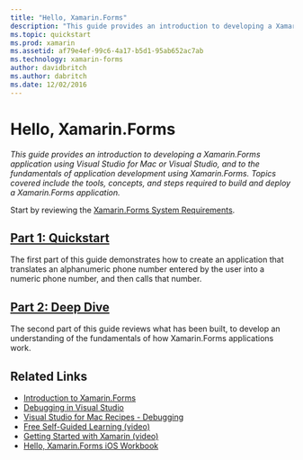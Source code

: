 ```yaml
---
title: "Hello, Xamarin.Forms"
description: "This guide provides an introduction to developing a Xamarin.Forms application using Visual Studio for Mac or Visual Studio, and to the fundamentals of application development using Xamarin.Forms. Topics covered include the tools, concepts, and steps required to build and deploy a Xamarin.Forms application."
ms.topic: quickstart
ms.prod: xamarin
ms.assetid: af79e4ef-99c6-4a17-b5d1-95ab652ac7ab
ms.technology: xamarin-forms
author: davidbritch
ms.author: dabritch
ms.date: 12/02/2016
---
```


# Hello, Xamarin.Forms

_This guide provides an introduction to developing a Xamarin.Forms application using Visual Studio for Mac or Visual Studio, and to the fundamentals of application development using Xamarin.Forms. Topics covered include the tools, concepts, and steps required to build and deploy a Xamarin.Forms application._

Start by reviewing the [Xamarin.Forms System Requirements](~/cross-platform/get-started/installation/index.md).

## [Part 1: Quickstart](~/xamarin-forms/get-started/hello-xamarin-forms/quickstart.md)

The first part of this guide demonstrates how to create an application that translates an alphanumeric phone number entered by the user into a numeric phone number, and then calls that number.

## [Part 2: Deep Dive](~/xamarin-forms/get-started/hello-xamarin-forms/deepdive.md)

The second part of this guide reviews what has been built, to develop an understanding of the fundamentals of how Xamarin.Forms applications work.


## Related Links

- [Introduction to Xamarin.Forms](~/xamarin-forms/get-started/introduction-to-xamarin-forms.md)
- [Debugging in Visual Studio](http://msdn.microsoft.com/library/k0k771bt%28v=vs.90%29.aspx)
- [Visual Studio for Mac Recipes - Debugging](https://developer.xamarin.com/recipes/cross-platform/ide/debugging/)
- [Free Self-Guided Learning (video)](https://university.xamarin.com/self-guided)
- [Getting Started with Xamarin (video)](https://developer.xamarin.com/videos/)
- [Hello, Xamarin.Forms iOS Workbook](https://developer.xamarin.com/workbooks/xamarin-forms/getting-started/GettingStartedWithXamarinForms-ios.workbook)
